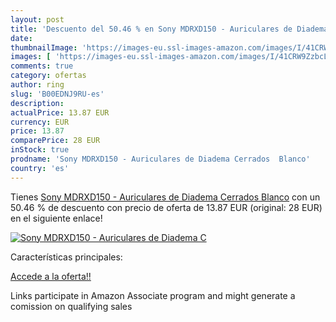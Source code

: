 ```yaml
---
layout: post
title: 'Descuento del 50.46 % en Sony MDRXD150 - Auriculares de Diadema C'
date: 
thumbnailImage: 'https://images-eu.ssl-images-amazon.com/images/I/41CRW9ZzbcL._SL200_.jpg'
images: [ 'https://images-eu.ssl-images-amazon.com/images/I/41CRW9ZzbcL._SL200_.jpg' ]
comments: true
category: ofertas
author: ring
slug: 'B00EDNJ9RU-es'
description:
actualPrice: 13.87 EUR
currency: EUR
price: 13.87
comparePrice: 28 EUR
inStock: true
prodname: 'Sony MDRXD150 - Auriculares de Diadema Cerrados  Blanco'
country: 'es'
---
```


Tienes [Sony MDRXD150 - Auriculares de Diadema Cerrados  Blanco](https://www.amazon.es/dp/B00EDNJ9RU/?tag=tolees-21) con un 50.46 % de descuento con precio de oferta de 13.87 EUR (original: 28 EUR) en el siguiente enlace!

[![Sony MDRXD150 - Auriculares de Diadema C](https://images-eu.ssl-images-amazon.com/images/I/41CRW9ZzbcL._SL200_.jpg)](https://www.amazon.es/dp/B00EDNJ9RU/?tag=tolees-21)

Características principales:


[Accede a la oferta!!](https://www.amazon.es/dp/B00EDNJ9RU/?tag=tolees-21)

Links participate in Amazon Associate program and might generate a comission on qualifying sales


